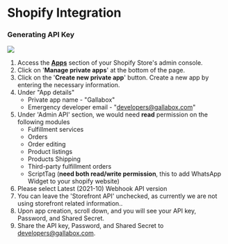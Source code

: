 # Shopify Integration

### Generating API Key

![](../.gitbook/assets/shopify-keys-1.gif)

1. Access the [**Apps**](https://www.shopify.com/admin/apps) section of your Shopify Store's admin console.
2. Click on '**Manage private apps**' at the bottom of the page.
3. Click on the '**Create new private app**' button. Create a new app by entering the necessary information.
4. Under "App details"
   * Private app name - "Gallabox"
   * Emergency developer email - "developers@gallabox.com"
5. Under 'Admin API' section, we would need **read** permission on the following modules&#x20;
   * Fulfillment services&#x20;
   * Orders&#x20;
   * Order editing&#x20;
   * Product listings&#x20;
   * Products Shipping&#x20;
   * Third-party fulfillment orders&#x20;
   * ScriptTag (**need both read/write permission**, this to add WhatsApp Widget to your shopify website)
6. Please select Latest (2021-10) Webhook API version
7. You can leave the 'Storefront API' unchecked, as currently we are not using storefront related information..
8. Upon app creation, scroll down, and you will see your API key, Password, and Shared Secret.
9. Share the API key, Password, and Shared Secret to developers@gallabox.com.
